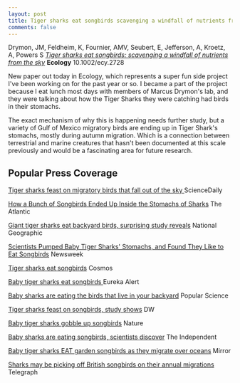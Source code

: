 ```yaml
---
layout: post
title: Tiger sharks eat songbirds scavenging a windfall of nutrients from the sky
comments: false
---
```


Drymon, JM, Feldheim, K, Fournier, AMV, Seubert, E, Jefferson, A, Kroetz, A, Powers S [*Tiger sharks eat songbirds: scavenging a windfall of nutrients from the sky*](https://github.com/aurielfournier/aurielfournier.github.io/blob/master/_pdfs/Drymon_et_al_Fournier_2019_Ecology.pdf) **Ecology** 10.1002/ecy.2728

New paper out today in Ecology, which represents a super fun side project I've been working on for the past year or so. I became a part of the project because I eat lunch most days with members of Marcus Drymon's lab, and they were talking about how the Tiger Sharks they were catching had birds in their stomachs. 

The exact mechanism of why this is happening needs further study, but a variety of Gulf of Mexico migratory birds are ending up in Tiger Shark's stomachs, mostly during autumn migration. Which is a connection between terrestrial and marine creatures that hasn't been documented at this scale previously and would be a fascinating area for future research.


## Popular Press Coverage

[Tiger sharks feast on migratory birds that fall out of the sky ](https://www.sciencenews.org/blog/wild-things/tiger-sharks-feast-migratory-birds-fall-out-sky) ScienceDaily


[How a Bunch of Songbirds Ended Up Inside the Stomachs of Sharks](https://www.theatlantic.com/science/archive/2019/05/how-songbirds-ended-inside-stomachs-sharks/589909/) The Atlantic 

[Giant tiger sharks eat backyard birds, surprising study reveals](https://www.nationalgeographic.com/animals/2019/05/baby-tiger-sharks-eat-songbirds/) National Geographic

[Scientists Pumped Baby Tiger Sharks' Stomachs, and Found They Like to Eat Songbirds](https://www.newsweek.com/baby-tiger-sharks-eat-songbirds-say-scientists-who-pumped-shark-stomachs-1431474) Newsweek

[Tiger sharks eat songbirds](https://cosmosmagazine.com/biology/tiger-sharks-eat-songbirds) Cosmos

[Baby tiger sharks eat songbirds ](https://www.eurekalert.org/pub_releases/2019-05/fm-bts051419.php) Eureka Alert

[Baby sharks are eating the birds that live in your backyard](https://www.popsci.com/baby-tiger-sharks-eat-backyard-birds) Popular Science

[Tiger sharks feast on songbirds, study shows](https://www.dw.com/en/tiger-sharks-feast-on-songbirds-study-shows/a-48815062) DW

[Baby tiger sharks gobble up songbirds](https://www.nature.com/articles/d41586-019-01612-w) Nature

[Baby sharks are eating songbirds, scientists discover](https://www.independent.co.uk/environment/baby-tiger-sharks-songbirds-eat-diet-sparrows-doves-a8923241.html) The Independent 

[Baby tiger sharks EAT garden songbirds as they migrate over oceans](https://www.mirror.co.uk/science/baby-tiger-sharks-eat-garden-16177669)
Mirror

[Sharks may be picking off British songbirds on their annual migrations](https://www.telegraph.co.uk/science/2019/05/21/sharks-may-picking-british-songbirds-annual-migrations/) Telegraph
